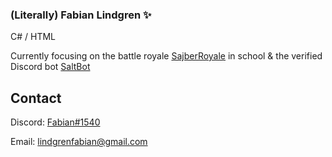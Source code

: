 ### (Literally) Fabian Lindgren ✨

C# / HTML

Currently focusing on the battle royale [SajberRoyale](https://github.com/LiterallyInc) in school & the verified Discord bot [SaltBot](https://discord.bots.gg/bots/539453930313351168)

## Contact
Discord: [Fabian#1540](https://discordapp.com/users/211521218896068609)

Email: lindgrenfabian@gmail.com
